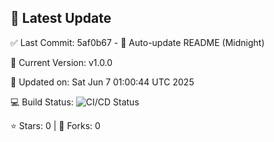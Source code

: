 ## 🚀 Latest Update

✅ Last Commit: 5af0b67 - 🤖 Auto-update README (Midnight)

🌟 Current Version: v1.0.0

📅 Updated on: Sat Jun  7 01:00:44 UTC 2025

💻 Build Status: ![CI/CD Status](https://github.com/SaiAryan1784/wedding_frontend/actions/workflows/update-readme.yml/badge.svg)

⭐️ Stars: 0 | 🍴 Forks: 0
